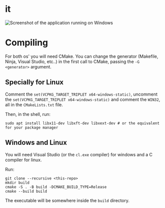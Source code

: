 # it
![Screenshot of the application running on Windows](.images/screenshot.png)
# Compiling
For both os' you will need CMake. You can change the generator
(Makefile, Ninja, Visual Studio, etc..) in the first call to CMake,
passing the `-G <generator>` argument.

## Specially for Linux
Comment the `set(VCPKG_TARGET_TRIPLET x64-windows-static)`, uncomment
the `set(VCPKG_TARGET_TRIPLET x64-windows-static)` and comment the
`WIN32`, all in the `CMakeLists.txt` file.

Then, in the shell, run:
    
    sudo apt install libx11-dev libxft-dev libxext-dev # or the equivalent for your package manager

## Windows and Linux
You will need Visual Studio (or the `cl.exe` compiler) for windows and a C compiler for linux.

Run:

    git clone --recursive <this-repo>
    mkdir build
    cmake -S . -B build -DCMAKE_BUILD_TYPE=Release
    cmake --build build

The executable will be somewhere inside the `build` directory.
